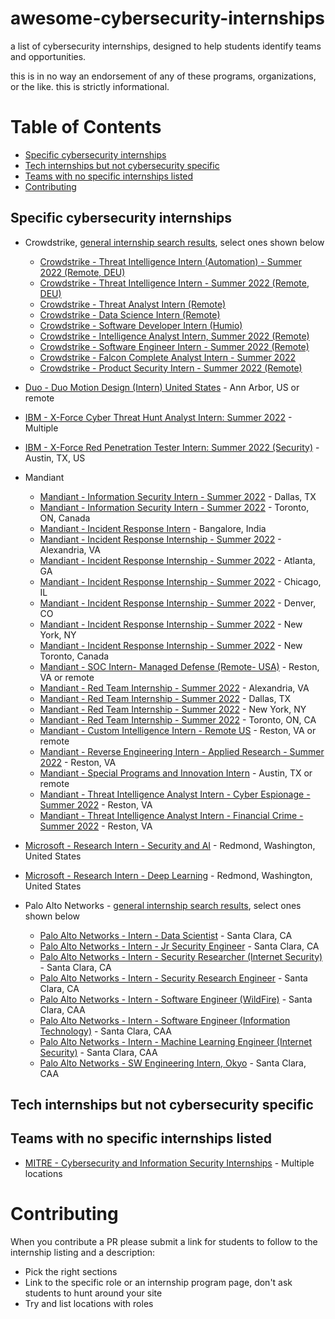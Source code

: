 # awesome-cybersecurity-internships
a list of cybersecurity internships, designed to help students identify teams and opportunities. 

this is in no way an endorsement of any of these programs, organizations, or the like. this is strictly informational. 

# Table of Contents
  * [Specific cybersecurity internships](#specific-cybersecurity-internships)
  * [Tech internships but not cybersecurity specific](#tech-internships-but-not-cybersecurity-specific)
  * [Teams with no specific internships listed](#teams-with-no-specific-internships-listed)
* [Contributing](#contributing)

## Specific cybersecurity internships

* Crowdstrike, [general internship search results](https://crowdstrike.wd5.myworkdayjobs.com/crowdstrikecareers/0/refreshFacet/318c8bb6f553100021d223d9780d30be), select ones shown below
 	* [Crowdstrike - Threat Intelligence Intern (Automation) - Summer 2022 (Remote, DEU)](https://crowdstrike.wd5.myworkdayjobs.com/en-US/crowdstrikecareers/job/Germany---Remote/Threat-Intelligence-Intern--Automation----Summer-2022--Remote--DEU-_R6226) 
	* [Crowdstrike - Threat Intelligence Intern - Summer 2022 (Remote, DEU)](https://crowdstrike.wd5.myworkdayjobs.com/en-US/crowdstrikecareers/job/Germany---Remote/Threat-Intelligence-Intern---Summer-2022--Remote--DEU-_R6225) 
	* [Crowdstrike - Threat Analyst Intern (Remote)](https://crowdstrike.wd5.myworkdayjobs.com/en-US/crowdstrikecareers/job/USA---Remote/Threat-Analyst-Intern--Remote-_R5748) 
	* [Crowdstrike - Data Science Intern (Remote)](https://crowdstrike.wd5.myworkdayjobs.com/en-US/crowdstrikecareers/job/USA---Remote/Data-Science-Intern--Remote-_R6131) 
	* [Crowdstrike - Software Developer Intern (Humio)](https://crowdstrike.wd5.myworkdayjobs.com/en-US/crowdstrikecareers/job/Denmark---Aarhus/Software-Developer-Intern--Humio-_R5901) 
	* [Crowdstrike - Intelligence Analyst Intern, Summer 2022 (Remote)](https://crowdstrike.wd5.myworkdayjobs.com/en-US/crowdstrikecareers/job/USA---Remote-VA/Intelligence-Analyst-Intern--Summer-2022--Remote-_R4787) 
	* [Crowdstrike - Software Engineer Intern - Summer 2022 (Remote)](https://crowdstrike.wd5.myworkdayjobs.com/en-US/crowdstrikecareers/job/USA---Remote/Software-Engineer-Intern---Summer-2022--Remote-_R4777) 
	* [Crowdstrike - Falcon Complete Analyst Intern - Summer 2022](https://crowdstrike.wd5.myworkdayjobs.com/en-US/crowdstrikecareers/job/USA---Austin-TX/Falcon-Complete-Analyst-Intern--Summer-2022-_R4771) 
	* [Crowdstrike - Product Security Intern - Summer 2022 (Remote)](https://crowdstrike.wd5.myworkdayjobs.com/en-US/crowdstrikecareers/job/USA---Sunnyvale-CA/Product-Security-Intern---Summer-2022--Remote-_R5808) 

* [Duo - Duo Motion Design (Intern) United States](https://jobs.cisco.com/jobs/ProjectDetail/Duo-Motion-Design-Intern-United-States/1359015) - Ann Arbor, US or remote
* [IBM - X-Force Cyber Threat Hunt Analyst Intern: Summer 2022](https://careers.ibm.com/job/14494892/x-force-cyber-threat-hunt-analyst-intern-summer-2022-remote/?codes=IBM_CareerWebSite) - Multiple 
* [IBM - X-Force Red Penetration Tester Intern: Summer 2022 (Security)](https://careers.ibm.com/job/13637783/x-force-red-penetration-tester-intern-summer-2022-security-austin-tx/?codes=IBM_CareerWebSite) - Austin, TX, US
* Mandiant 
	* [Mandiant - Information Security Intern - Summer 2022](https://jobs.smartrecruiters.com/Mandiant/743999785846753) - Dallas, TX
	* [Mandiant - Information Security Intern - Summer 2022](https://jobs.smartrecruiters.com/Mandiant/743999778638965) - Toronto, ON, Canada
	* [Mandiant - Incident Response Intern](https://jobs.smartrecruiters.com/Mandiant/743999794302093) - Bangalore, India
	* [Mandiant - Incident Response Internship - Summer 2022](https://jobs.smartrecruiters.com/Mandiant/743999793275571) - Alexandria, VA
	* [Mandiant - Incident Response Internship - Summer 2022](https://jobs.smartrecruiters.com/Mandiant/743999778639363) - Atlanta, GA
	* [Mandiant - Incident Response Internship - Summer 2022](https://jobs.smartrecruiters.com/Mandiant/743999778639099) - Chicago, IL
	* [Mandiant - Incident Response Internship - Summer 2022](https://jobs.smartrecruiters.com/Mandiant/743999779296616) - Denver, CO
	* [Mandiant - Incident Response Internship - Summer 2022](https://jobs.smartrecruiters.com/Mandiant/743999778871322) - New York, NY
	* [Mandiant - Incident Response Internship - Summer 2022](https://jobs.smartrecruiters.com/Mandiant/743999778639066) - New Toronto, Canada
	* [Mandiant - SOC Intern- Managed Defense (Remote- USA)](https://jobs.smartrecruiters.com/Mandiant/743999789781611) - Reston, VA or remote
	* [Mandiant - Red Team Internship - Summer 2022](https://jobs.smartrecruiters.com/Mandiant/743999778639397) - Alexandria, VA
	* [Mandiant - Red Team Internship - Summer 2022](https://jobs.smartrecruiters.com/Mandiant/743999778639199) - Dallas, TX
	* [Mandiant - Red Team Internship - Summer 2022](https://jobs.smartrecruiters.com/Mandiant/743999778639499) - New York, NY
	* [Mandiant - Red Team Internship - Summer 2022](https://jobs.smartrecruiters.com/Mandiant/743999778639033) - Toronto, ON, CA
	* [Mandiant - Custom Intelligence Intern - Remote US](https://jobs.smartrecruiters.com/Mandiant/743999791320245) - Reston, VA or remote
	* [Mandiant - Reverse Engineering Intern - Applied Research - Summer 2022](https://jobs.smartrecruiters.com/Mandiant/743999793276104) - Reston, VA
	* [Mandiant - Special Programs and Innovation Intern](https://jobs.smartrecruiters.com/Mandiant/743999793114499) - Austin, TX or remote
	* [Mandiant - Threat Intelligence Analyst Intern - Cyber Espionage - Summer 2022](https://jobs.smartrecruiters.com/Mandiant/743999780198046) - Reston, VA
	* [Mandiant - Threat Intelligence Analyst Intern - Financial Crime - Summer 2022](https://jobs.smartrecruiters.com/Mandiant/743999793291662) - Reston, VA
* [Microsoft - Research Intern - Security and AI](https://careers.microsoft.com/students/us/en/job/1228169/Research-Intern-Security-and-AI) - Redmond, Washington, United States
* [Microsoft - Research Intern - Deep Learning](https://careers.microsoft.com/students/us/en/job/1214891/Research-Intern-Deep-Learning) - Redmond, Washington, United States
* Palo Alto Networks - [general internship search results](https://jobs.paloaltonetworks.com/en/jobs/?page=1&search=internship#results), select ones shown below
	* [Palo Alto Networks - Intern - Data Scientist](https://jobs.paloaltonetworks.com/en/jobs/job/intern-data-scientist-santa-clara-1d17623d-549f-4a33-aa69-a3b93ee7f675/) - Santa Clara, CA
	* [Palo Alto Networks - Intern - Jr Security Engineer](https://jobs.paloaltonetworks.com/en/jobs/job/intern-jr-security-engineer-santa-clara-937859f0-751a-4c2c-8bec-9c2a1bda08ae/) - Santa Clara, CA 
	* [Palo Alto Networks - Intern - Security Researcher (Internet Security)](https://jobs.paloaltonetworks.com/en/jobs/job/intern-security-researcher-internet-security-santa-clara-8050bd6e-a22b-46da-abad-f748f71dfddf/) - Santa Clara, CA 
	* [Palo Alto Networks - Intern - Security Research Engineer](https://jobs.paloaltonetworks.com/en/jobs/job/intern-security-research-engineer-santa-clara-011fdf1e-d4be-4c95-a035-7edd21e63824/) - Santa Clara, CA
	* [Palo Alto Networks - Intern - Software Engineer (WildFire)](https://jobs.paloaltonetworks.com/en/jobs/job/intern-software-engineer-wildfire-santa-clara-4f10f01e-ab66-4bad-8b5e-e8faf8df37e8/) - Santa Clara, CAA
	* [Palo Alto Networks - Intern - Software Engineer (Information Technology)](https://jobs.paloaltonetworks.com/en/jobs/job/intern-software-engineer-information-technology-santa-clara-ea2e82e2-e3c0-416d-973f-c5d2d06a1a44/) - Santa Clara, CAA
	* [Palo Alto Networks - Intern - Machine Learning Engineer (Internet Security)](https://jobs.paloaltonetworks.com/en/jobs/job/intern-machine-learning-engineer-internet-security-santa-clara-c6c79ccc-cb77-45e6-88eb-0e18ab7ac721/) - Santa Clara, CAA
	* [Palo Alto Networks - SW Engineering Intern, Okyo](https://jobs.paloaltonetworks.com/en/jobs/job/sw-engineering-intern-okyo-santa-clara-f37883c7-6faa-4066-870c-cca41f081153/) - Santa Clara, CAA

## Tech internships but not cybersecurity specific

## Teams with no specific internships listed
* [MITRE - Cybersecurity and Information Security Internships](https://careers.mitre.org/us/en/job/R104589/Cybersecurity-and-Information-Security-Internships) - Multiple locations

# Contributing

When you contribute a PR please submit a link for students to follow to the internship listing and a description:

* Pick the right sections
* Link to the specific role or an internship program page, don't ask students to hunt around your site
* Try and list locations with roles

